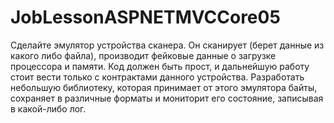 # JobLessonASPNETMVCCore05

Сделайте эмулятор устройства сканера. Он сканирует (берет данные из какого либо файла),
производит фейковые данные о загрузке процессора и памяти. Код должен быть прост, и
дальнейшую работу стоит вести только с контрактами данного устройства. Разработать
небольшую библиотеку, которая принимает от этого эмулятора байты, сохраняет в различные
форматы и мониторит его состояние, записывая в какой-либо лог.